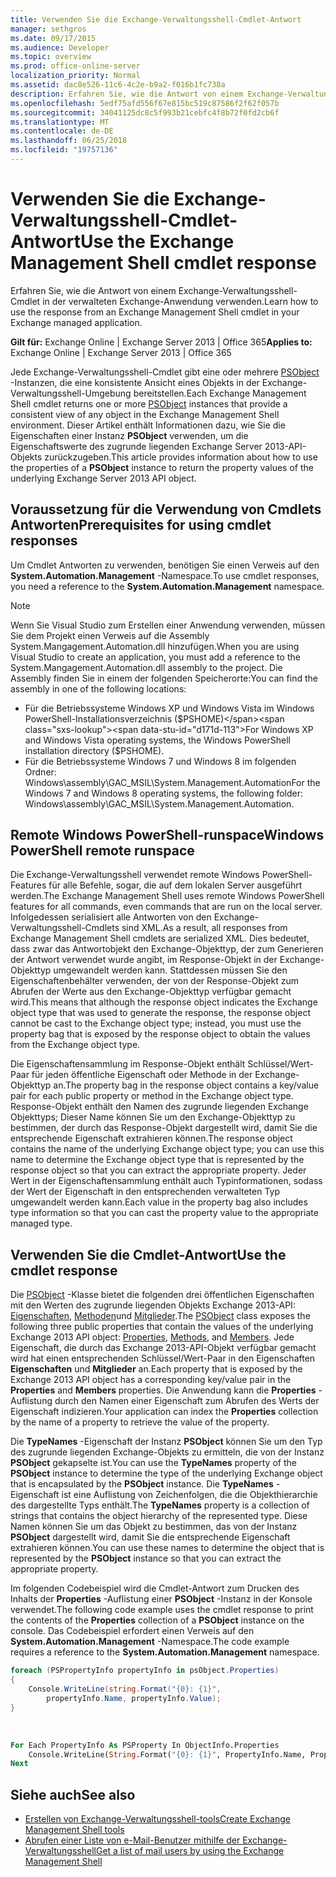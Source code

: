 ```yaml
---
title: Verwenden Sie die Exchange-Verwaltungsshell-Cmdlet-Antwort
manager: sethgros
ms.date: 09/17/2015
ms.audience: Developer
ms.topic: overview
ms.prod: office-online-server
localization_priority: Normal
ms.assetid: dac8e526-11c6-4c2e-b9a2-f016b1fc738a
description: Erfahren Sie, wie die Antwort von einem Exchange-Verwaltungsshell-Cmdlet in der verwalteten Exchange-Anwendung verwenden.
ms.openlocfilehash: 5edf75afd556f67e815bc519c87586f2f62f057b
ms.sourcegitcommit: 34041125dc8c5f993b21cebfc4f8b72f0fd2cb6f
ms.translationtype: MT
ms.contentlocale: de-DE
ms.lasthandoff: 06/25/2018
ms.locfileid: "19757136"
---
```

# <a name="use-the-exchange-management-shell-cmdlet-response"></a><span data-ttu-id="d171d-103">Verwenden Sie die Exchange-Verwaltungsshell-Cmdlet-Antwort</span><span class="sxs-lookup"><span data-stu-id="d171d-103">Use the Exchange Management Shell cmdlet response</span></span>

<span data-ttu-id="d171d-104">Erfahren Sie, wie die Antwort von einem Exchange-Verwaltungsshell-Cmdlet in der verwalteten Exchange-Anwendung verwenden.</span><span class="sxs-lookup"><span data-stu-id="d171d-104">Learn how to use the response from an Exchange Management Shell cmdlet in your Exchange managed application.</span></span>
  
<span data-ttu-id="d171d-105">**Gilt für:** Exchange Online | Exchange Server 2013 | Office 365</span><span class="sxs-lookup"><span data-stu-id="d171d-105">**Applies to:** Exchange Online | Exchange Server 2013 | Office 365</span></span>
  
<span data-ttu-id="d171d-106">Jede Exchange-Verwaltungsshell-Cmdlet gibt eine oder mehrere [PSObject](http://msdn.microsoft.com/de-de/library/system.management.automation.psobject%28VS.85%29.aspx) -Instanzen, die eine konsistente Ansicht eines Objekts in der Exchange-Verwaltungsshell-Umgebung bereitstellen.</span><span class="sxs-lookup"><span data-stu-id="d171d-106">Each Exchange Management Shell cmdlet returns one or more [PSObject](http://msdn.microsoft.com/de-de/library/system.management.automation.psobject%28VS.85%29.aspx) instances that provide a consistent view of any object in the Exchange Management Shell environment.</span></span> <span data-ttu-id="d171d-107">Dieser Artikel enthält Informationen dazu, wie Sie die Eigenschaften einer Instanz **PSObject** verwenden, um die Eigenschaftswerte des zugrunde liegenden Exchange Server 2013-API-Objekts zurückzugeben.</span><span class="sxs-lookup"><span data-stu-id="d171d-107">This article provides information about how to use the properties of a **PSObject** instance to return the property values of the underlying Exchange Server 2013 API object.</span></span> 
  
## <a name="prerequisites-for-using-cmdlet-responses"></a><span data-ttu-id="d171d-108">Voraussetzung für die Verwendung von Cmdlets Antworten</span><span class="sxs-lookup"><span data-stu-id="d171d-108">Prerequisites for using cmdlet responses</span></span>
<span data-ttu-id="d171d-109"><a name="prerequisites_bk"> </a></span><span class="sxs-lookup"><span data-stu-id="d171d-109"></span></span>

<span data-ttu-id="d171d-110">Um Cmdlet Antworten zu verwenden, benötigen Sie einen Verweis auf den **System.Automation.Management** -Namespace.</span><span class="sxs-lookup"><span data-stu-id="d171d-110">To use cmdlet responses, you need a reference to the **System.Automation.Management** namespace.</span></span> 
  
> [!NOTE]
>  <span data-ttu-id="d171d-111">Wenn Sie Visual Studio zum Erstellen einer Anwendung verwenden, müssen Sie dem Projekt einen Verweis auf die Assembly System.Mangagement.Automation.dll hinzufügen.</span><span class="sxs-lookup"><span data-stu-id="d171d-111">When you are using Visual Studio to create an application, you must add a reference to the System.Mangagement.Automation.dll assembly to the project.</span></span> <span data-ttu-id="d171d-112">Die Assembly finden Sie in einem der folgenden Speicherorte:</span><span class="sxs-lookup"><span data-stu-id="d171d-112">You can find the assembly in one of the following locations:</span></span> 
> - <span data-ttu-id="d171d-113">Für die Betriebssysteme Windows XP und Windows Vista im Windows PowerShell-Installationsverzeichnis ($PSHOME)</span><span class="sxs-lookup"><span data-stu-id="d171d-113">For Windows XP and Windows Vista operating systems, the Windows PowerShell installation directory ($PSHOME).</span></span> 
> - <span data-ttu-id="d171d-114">Für die Betriebssysteme Windows 7 und Windows 8 im folgenden Ordner: Windows\assembly\GAC_MSIL\System.Management.Automation</span><span class="sxs-lookup"><span data-stu-id="d171d-114">For the Windows 7 and Windows 8 operating systems, the following folder: Windows\assembly\GAC_MSIL\System.Management.Automation.</span></span> 
  
## <a name="windows-powershell-remote-runspace"></a><span data-ttu-id="d171d-115">Remote Windows PowerShell-runspace</span><span class="sxs-lookup"><span data-stu-id="d171d-115">Windows PowerShell remote runspace</span></span>
<span data-ttu-id="d171d-116"><a name="usingremoterunspace_bk"> </a></span><span class="sxs-lookup"><span data-stu-id="d171d-116"></span></span>

<span data-ttu-id="d171d-117">Die Exchange-Verwaltungsshell verwendet remote Windows PowerShell-Features für alle Befehle, sogar, die auf dem lokalen Server ausgeführt werden.</span><span class="sxs-lookup"><span data-stu-id="d171d-117">The Exchange Management Shell uses remote Windows PowerShell features for all commands, even commands that are run on the local server.</span></span> <span data-ttu-id="d171d-118">Infolgedessen serialisiert alle Antworten von den Exchange-Verwaltungsshell-Cmdlets sind XML.</span><span class="sxs-lookup"><span data-stu-id="d171d-118">As a result, all responses from Exchange Management Shell cmdlets are serialized XML.</span></span> <span data-ttu-id="d171d-119">Dies bedeutet, dass zwar das Antwortobjekt den Exchange-Objekttyp, der zum Generieren der Antwort verwendet wurde angibt, im Response-Objekt in der Exchange-Objekttyp umgewandelt werden kann. Stattdessen müssen Sie den Eigenschaftenbehälter verwenden, der von der Response-Objekt zum Abrufen der Werte aus den Exchange-Objekttyp verfügbar gemacht wird.</span><span class="sxs-lookup"><span data-stu-id="d171d-119">This means that although the response object indicates the Exchange object type that was used to generate the response, the response object cannot be cast to the Exchange object type; instead, you must use the property bag that is exposed by the response object to obtain the values from the Exchange object type.</span></span>
  
<span data-ttu-id="d171d-120">Die Eigenschaftensammlung im Response-Objekt enthält Schlüssel/Wert-Paar für jeden öffentliche Eigenschaft oder Methode in der Exchange-Objekttyp an.</span><span class="sxs-lookup"><span data-stu-id="d171d-120">The property bag in the response object contains a key/value pair for each public property or method in the Exchange object type.</span></span> <span data-ttu-id="d171d-121">Response-Objekt enthält den Namen des zugrunde liegenden Exchange Objekttyps; Dieser Name können Sie um den Exchange-Objekttyp zu bestimmen, der durch das Response-Objekt dargestellt wird, damit Sie die entsprechende Eigenschaft extrahieren können.</span><span class="sxs-lookup"><span data-stu-id="d171d-121">The response object contains the name of the underlying Exchange object type; you can use this name to determine the Exchange object type that is represented by the response object so that you can extract the appropriate property.</span></span> <span data-ttu-id="d171d-122">Jeder Wert in der Eigenschaftensammlung enthält auch Typinformationen, sodass der Wert der Eigenschaft in den entsprechenden verwalteten Typ umgewandelt werden kann.</span><span class="sxs-lookup"><span data-stu-id="d171d-122">Each value in the property bag also includes type information so that you can cast the property value to the appropriate managed type.</span></span>
  
## <a name="use-the-cmdlet-response"></a><span data-ttu-id="d171d-123">Verwenden Sie die Cmdlet-Antwort</span><span class="sxs-lookup"><span data-stu-id="d171d-123">Use the cmdlet response</span></span>
<span data-ttu-id="d171d-124"><a name="usingPSObject_bk"> </a></span><span class="sxs-lookup"><span data-stu-id="d171d-124"></span></span>

<span data-ttu-id="d171d-125">Die [PSObject](http://msdn.microsoft.com/de-de/library/system.management.automation.psobject%28VS.85%29.aspx) -Klasse bietet die folgenden drei öffentlichen Eigenschaften mit den Werten des zugrunde liegenden Objekts Exchange 2013-API: [Eigenschaften](http://msdn.microsoft.com/de-de/library/system.management.automation.psobject.properties%28VS.85%29.aspx), [Methoden](http://msdn.microsoft.com/de-de/library/system.management.automation.psobject.methods%28VS.85%29.aspx)und [Mitglieder](http://msdn.microsoft.com/de-de/library/system.management.automation.psobject.members%28VS.85%29.aspx).</span><span class="sxs-lookup"><span data-stu-id="d171d-125">The [PSObject](http://msdn.microsoft.com/de-de/library/system.management.automation.psobject%28VS.85%29.aspx) class exposes the following three public properties that contain the values of the underlying Exchange 2013 API object: [Properties](http://msdn.microsoft.com/de-de/library/system.management.automation.psobject.properties%28VS.85%29.aspx), [Methods](http://msdn.microsoft.com/de-de/library/system.management.automation.psobject.methods%28VS.85%29.aspx), and [Members](http://msdn.microsoft.com/de-de/library/system.management.automation.psobject.members%28VS.85%29.aspx).</span></span> <span data-ttu-id="d171d-126">Jede Eigenschaft, die durch das Exchange 2013-API-Objekt verfügbar gemacht wird hat einen entsprechenden Schlüssel/Wert-Paar in den Eigenschaften **Eigenschaften** und **Mitglieder** an.</span><span class="sxs-lookup"><span data-stu-id="d171d-126">Each property that is exposed by the Exchange 2013 API object has a corresponding key/value pair in the **Properties** and **Members** properties.</span></span> <span data-ttu-id="d171d-127">Die Anwendung kann die **Properties** -Auflistung durch den Namen einer Eigenschaft zum Abrufen des Werts der Eigenschaft indizieren.</span><span class="sxs-lookup"><span data-stu-id="d171d-127">Your application can index the **Properties** collection by the name of a property to retrieve the value of the property.</span></span> 
  
<span data-ttu-id="d171d-128">Die **TypeNames** -Eigenschaft der Instanz **PSObject** können Sie um den Typ des zugrunde liegenden Exchange-Objekts zu ermitteln, die von der Instanz **PSObject** gekapselte ist.</span><span class="sxs-lookup"><span data-stu-id="d171d-128">You can use the **TypeNames** property of the **PSObject** instance to determine the type of the underlying Exchange object that is encapsulated by the **PSObject** instance.</span></span> <span data-ttu-id="d171d-129">Die **TypeNames** -Eigenschaft ist eine Auflistung von Zeichenfolgen, die die Objekthierarchie des dargestellte Typs enthält.</span><span class="sxs-lookup"><span data-stu-id="d171d-129">The **TypeNames** property is a collection of strings that contains the object hierarchy of the represented type.</span></span> <span data-ttu-id="d171d-130">Diese Namen können Sie um das Objekt zu bestimmen, das von der Instanz **PSObject** dargestellt wird, damit Sie die entsprechende Eigenschaft extrahieren können.</span><span class="sxs-lookup"><span data-stu-id="d171d-130">You can use these names to determine the object that is represented by the **PSObject** instance so that you can extract the appropriate property.</span></span> 
  
<span data-ttu-id="d171d-131">Im folgenden Codebeispiel wird die Cmdlet-Antwort zum Drucken des Inhalts der **Properties** -Auflistung einer **PSObject** -Instanz in der Konsole verwendet.</span><span class="sxs-lookup"><span data-stu-id="d171d-131">The following code example uses the cmdlet response to print the contents of the **Properties** collection of a **PSObject** instance on the console.</span></span> <span data-ttu-id="d171d-132">Das Codebeispiel erfordert einen Verweis auf den **System.Automation.Management** -Namespace.</span><span class="sxs-lookup"><span data-stu-id="d171d-132">The code example requires a reference to the **System.Automation.Management** namespace.</span></span> 
  
```cs
foreach (PSPropertyInfo propertyInfo in psObject.Properties)
{
    Console.WriteLine(string.Format("{0}: {1}",
        propertyInfo.Name, propertyInfo.Value);
}
```

<br/>

```vb
For Each PropertyInfo As PSProperty In ObjectInfo.Properties
    Console.WriteLine(String.Format("{0}: {1}", PropertyInfo.Name, PropertyInfo.Value))
Next

```

## <a name="see-also"></a><span data-ttu-id="d171d-133">Siehe auch</span><span class="sxs-lookup"><span data-stu-id="d171d-133">See also</span></span>

- [<span data-ttu-id="d171d-134">Erstellen von Exchange-Verwaltungsshell-tools</span><span class="sxs-lookup"><span data-stu-id="d171d-134">Create Exchange Management Shell tools</span></span>](create-exchange-management-shell-tools.md)   
- [<span data-ttu-id="d171d-135">Abrufen einer Liste von e-Mail-Benutzer mithilfe der Exchange-Verwaltungsshell</span><span class="sxs-lookup"><span data-stu-id="d171d-135">Get a list of mail users by using the Exchange Management Shell</span></span>](how-to-get-a-list-of-mail-users-by-using-the-exchange-management-shell.md)
    

